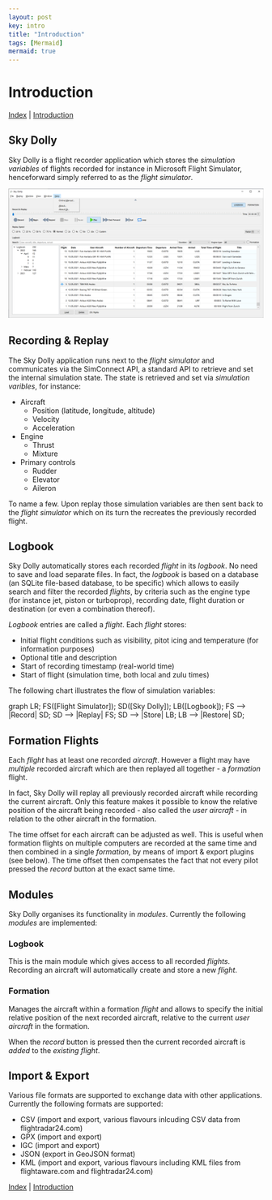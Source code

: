 ```yaml
---
layout: post
key: intro
title: "Introduction"
tags: [Mermaid]
mermaid: true
---
```


# Introduction

[Index](index.md) \| [Introduction](intro.md)

## Sky Dolly
Sky Dolly is a flight recorder application which stores the *simulation variables* of flights recorded for instance in Microsoft Flight Simulator, henceforward simply referred to as the *flight simulator*.

![main window](../img/mainwindow-mod-logbook.png "Sky Dolly applicationo window")

## Recording & Replay
The Sky Dolly application runs next to the *flight simulator* and communicates via the SimConnect API, a standard API to retrieve and set the internal simulation state. The state is retrieved and set via *simulation varibles*, for instance:

- Aircraft
  * Position (latitude, longitude, altitude)
  * Velocity
  * Acceleration
- Engine
  * Thrust
  * Mixture
- Primary controls
  * Rudder
  * Elevator
  * Aileron

To name a few. Upon replay those simulation variables are then sent back to the *flight simulator* which on its turn the recreates the previously recorded flight.

## Logbook
Sky Dolly automatically stores each recorded *flight* in its *logbook*. No need to save and load separate files. In fact, the *logbook* is based on a database (an SQLite file-based database, to be specific) which allows to easily search and filter the recorded *flights*, by criteria such as the engine type (for instance jet, piston or turboprop), recording date, flight duration or destination (or even a combination thereof).

*Logbook* entries are called a *flight*. Each *flight* stores:

- Initial flight conditions such as visibility, pitot icing and temperature (for information purposes)
- Optional title and description
- Start of recording timestamp (real-world time)
- Start of flight (simulation time, both local and zulu times)

The following chart illustrates the flow of simulation variables:

<div class="mermaid">
graph LR;
  FS([Flight Simulator]);
  SD([Sky Dolly]);
  LB([Logbook]);
  FS --> |Record| SD;
  SD --> |Replay| FS;
  SD --> |Store| LB;
  LB --> |Restore| SD;
</div>

## Formation Flights
Each *flight* has at least one recorded *aircraft*. However a flight may have *multiple* recorded aircraft which are then replayed all together - a *formation* flight.

In fact, Sky Dolly will replay all previously recorded aircraft while recording the current aircraft. Only this feature makes it possible to know the relative position of the aircraft being recorded - also called the *user aircraft* - in relation to the other aircraft in the formation.

The time offset for each aircraft can be adjusted as well. This is useful when formation flights on multiple computers are recorded at the same time and then combined in a single *formation*, by means of import & export plugins (see below). The time offset then compensates the fact that not every pilot pressed the *record* button at the exact same time.

## Modules
Sky Dolly organises its functionality in *modules*. Currently the following *modules* are implemented:

### Logbook
This is the main module which gives access to all recorded *flights*. Recording an aircraft will automatically create and store a new *flight*.

### Formation
Manages the aircraft within a formation *flight* and allows to specify the initial relative position of the next recorded aircraft, relative to the current *user aircraft* in the formation.

When the *record* button is pressed then the current recorded aircraft is *added* to the *existing flight*.

## Import & Export
Various file formats are supported to exchange data with other applications. Currently the following formats are supported:

- CSV (import and export, various flavours inlcuding CSV data from flightradar24.com)
- GPX (import and export)
- IGC (import and export)
- JSON (export in GeoJSON format)
- KML (import and export, various flavours including KML files from flightaware.com and flightradar24.com)

[Index](index.md) \| [Introduction](intro.md)